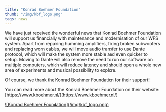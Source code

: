 ```yaml
---
title: "Konrad Boehmer Foundation"
thumb: "/img/kbf_logo.png"
tags: news
---
```


We have just received the wonderful news that Konrad Boehmer Foundation will support us financially with maintenance and modernisation of our WFS system. Apart from repairing humming amplifiers, fixing broken subwoofers and replacing worn cables, we will move audio transfer to use Dante protocol, which will make the system more stable and even quicker to setup. Moving to Dante will also remove the need to run our software on multiple computers, which will reduce latency and should open a whole new area of experiments and musical possibility to explore.

Of course, we thank the Konrad Boehmer Foundation for their support!

You can read more about the Konrad Boehmer Foundation on their website:
[https://www.kboehmer.nl/](https://www.kboehmer.nl/)

<a href="https://www.kboehmer.nl">
![Konrad Boehmer Foundation](/img/kbf_logo.png)
</a>
